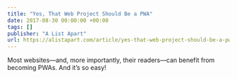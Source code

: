 ```yaml
---
title: "Yes, That Web Project Should Be a PWA"
date: 2017-08-30 00:00:00 +00:00
tags: []
publisher: "A List Apart"
url: https://alistapart.com/article/yes-that-web-project-should-be-a-pwa
---
```


Most websites—and, more importantly, their readers—can benefit from becoming PWAs. And it’s so easy!
